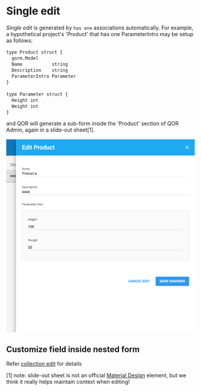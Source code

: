 # Single edit

*Single edit* is generated by `has one` associations automatically. For example, a hypothetical project's 'Product' that has one ParameterIntro may be setup as follows:

```
type Product struct {
  gorm.Model
  Name           string
  Description    string
  ParameterIntro Parameter
}

type Parameter struct {
  Height int
  Weight int
}
```

and QOR will generate a sub-form inside the 'Product' section of QOR Admin, again in a slide-out sheet[1].

![Single edit](single_edit.png)

## Customize field inside nested form

Refer [collection edit](/admin/metas/collection-edit.md) for details

[1] note: slide-out sheet is not an official [Material Design](https://material.google.com) element, but we think it really helps maintain context when editing!
